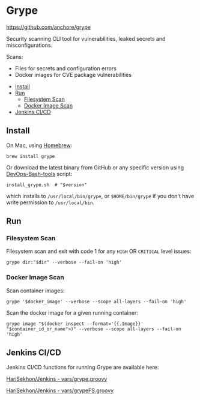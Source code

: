 # Grype

<https://github.com/anchore/grype>

Security scanning CLI tool for vulnerabilities, leaked secrets and misconfigurations.

Scans:

- Files for secrets and configuration errors
- Docker images for CVE package vulnerabilities

<!-- INDEX_START -->

- [Install](#install)
- [Run](#run)
  - [Filesystem Scan](#filesystem-scan)
  - [Docker Image Scan](#docker-image-scan)
- [Jenkins CI/CD](#jenkins-cicd)

<!-- INDEX_END -->

## Install

On Mac, using [Homebrew](brew.md):

```shell
brew install grype
```

Or download the latest binary from GitHub or any specific version using [DevOps-Bash-tools](devops-bash-tools.md) script:

```shell
install_grype.sh  # "$version"
```

which installs to `/usr/local/bin/grype`, or `$HOME/bin/grype` if you don't have write permission to `/usr/local/bin`.

## Run

### Filesystem Scan

Filesystem scan and exit with code 1 for any `HIGH` OR `CRITICAL` level issues:

```shell
grype dir:"$dir" --verbose --fail-on 'high'
```

### Docker Image Scan

Scan container images:

```shell
grype '$docker_image' --verbose --scope all-layers --fail-on 'high'
```

Scan the docker image for a given running container:

```shell
grype image "$(docker inspect --format='{{.Image}}' "$container_id_or_name">)" --verbose --scope all-layers --fail-on 'high'
```

## Jenkins CI/CD

Jenkins CI/CD functions for running Grype are available here:

[HariSekhon/Jenkins - vars/grype.groovy](https://github.com/HariSekhon/Jenkins/blob/master/vars/grype.groovy)

[HariSekhon/Jenkins - vars/grypeFS.groovy](https://github.com/HariSekhon/Jenkins/blob/master/vars/grypeFS.groovy)
